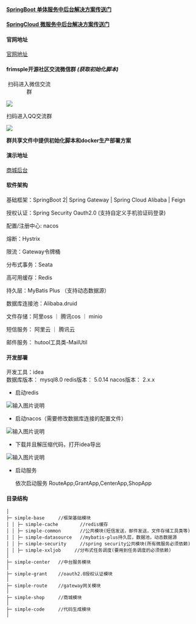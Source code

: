 #### [SpringBoot  单体服务中后台解决方案传送门](https://gitee.com/frsimple/springboot)
#### [SpringCloud 微服务中后台解决方案传送门](https://gitee.com/frsimple/springcloud)

#### 官网地址

[官网地址](http://frsimple.cn)


#### frimsple开源社区交流微信群 **_(获取初始化脚本)_** 



<div style="width:120px;text-align:center;" >扫码进入微信交流群</div>

![](https://pengpengyu-test.oss-cn-zhangjiakou.aliyuncs.com/image/wx.jpg)

<div style="width:120px;text-align:center;" >扫码进入QQ交流群</div>

![](https://pengpengyu-test.oss-cn-zhangjiakou.aliyuncs.com/image/qq.jpg)



 **群共享文件中提供初始化脚本和docker生产部署方案** 

#### 演示地址

[商城后台](https://shop.frsimple.cn)


#### 软件架构


基础框架：SpringBoot 2| Spring Gateway | Spring Cloud Alibaba | Feign

授权认证：Spring Security Oauth2.0 (支持自定义手机验证码登录)

配置/注册中心: nacos

熔断：Hystrix

限流：Gateway令牌桶

分布式事务：Seata

高可用缓存：Redis

持久层：MyBatis Plus （支持动态数据源）

数据库连接池：Alibaba.druid

文件存储：阿里oss ｜ 腾讯cos ｜ minio

短信服务： 阿里云 ｜ 腾讯云

邮件服务： hutool工具类-MailUtil


#### 开发部署

开发工具：idea  
数据库版本： mysql8.0 
redis版本： 5.0.14
nacos版本： 2.x.x 


- 启动redis

 ![输入图片说明](https://pengpengyu-test.oss-cn-zhangjiakou.aliyuncs.com/image/3271658990350_.pic.jpg)

- 启动nacos（需要修改数据库连接的配置文件）

 ![输入图片说明](https://pengpengyu-test.oss-cn-zhangjiakou.aliyuncs.com/image/3281658990468_.pic.jpg)

- 下载并且解压缩代码，打开idea导出 

![输入图片说明](https://pengpengyu-test.oss-cn-zhangjiakou.aliyuncs.com/image/3261658990023_.pic.jpg)

- 启动服务 

  依次启动服务 
  RouteApp,GrantApp,CenterApp,ShopApp


#### 目录结构
```shell
│
├─ simple-base     //框架基础模块
│ │ ├─ simple-cache        //redis缓存
│ │ ├─ simple-common       //公共模块(短信发送，邮件发送，文件存储工具类等)
│ │ ├─ simple-datasource   //mybatis-plus持久层，数据池，动态数据源
│ │ ├─ simple-security     //spring security公共模块(所有微服务必须依赖)
│ │ ├─ simple-xxljob     //分布式任务调度(要用到任务调度的必须依赖)
│
├─ simple-center   //中台服务模块
│
├─ simple-grant    //oauth2.0授权认证模块 
│
├─ simple-route    //gateway网关模块 
│
├─ simple-shop     //商城模块
│
├─ simple-code     //代码生成模块
│
```